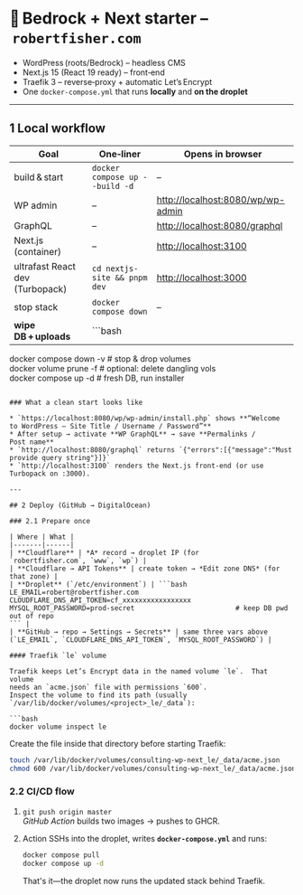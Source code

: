 # 🐳 Bedrock + Next starter – `robertfisher.com`

* WordPress (roots/Bedrock) – headless CMS  
* Next.js 15 (React 19 ready) – front‑end  
* Traefik 3 – reverse‑proxy + automatic Let’s Encrypt  
* One `docker‑compose.yml` that runs **locally** and **on the droplet**

---

## 1 Local workflow

| Goal | One‑liner | Opens in browser |
|------|-----------|------------------|
| build & start | `docker compose up --build -d` | – |
| WP admin | – | <http://localhost:8080/wp/wp-admin> |
| GraphQL | – | <http://localhost:8080/graphql> |
| Next.js (container) | – | <http://localhost:3100> |
| ultrafast React dev (Turbopack) | `cd nextjs-site && pnpm dev` | <http://localhost:3000> |
| stop stack | `docker compose down` | – |
| **wipe DB + uploads** | ```bash
docker compose down -v          # stop & drop volumes  
docker volume prune -f          # optional: delete dangling vols  
docker compose up -d            # fresh DB, run installer  
``` | runs installer again |

### What a clean start looks like

* `https://localhost:8080/wp/wp-admin/install.php` shows **“Welcome to WordPress – Site Title / Username / Password”**  
* After setup → activate **WP GraphQL** → save **Permalinks / Post name**  
* `http://localhost:8080/graphql` returns `{"errors":[{"message":"Must provide query string"}]}`  
* `http://localhost:3100` renders the Next.js front‑end (or use Turbopack on :3000).

---

## 2 Deploy (GitHub → DigitalOcean)

### 2.1 Prepare once

| Where | What |
|-------|------|
| **Cloudflare** | *A* record → droplet IP (for `robertfisher.com`, `www`, `wp`) |
| **Cloudflare → API Tokens** | create token → *Edit zone DNS* (for that zone) |
| **Droplet** (`/etc/environment`) | ```bash
LE_EMAIL=robert@robertfisher.com
CLOUDFLARE_DNS_API_TOKEN=cf_xxxxxxxxxxxxxxxxx  
MYSQL_ROOT_PASSWORD=prod-secret                         # keep DB pwd out of repo
``` |
| **GitHub → repo → Settings → Secrets** | same three vars above (`LE_EMAIL`, `CLOUDFLARE_DNS_API_TOKEN`, `MYSQL_ROOT_PASSWORD`) |

#### Traefik `le` volume

Traefik keeps Let’s Encrypt data in the named volume `le`.  That volume
needs an `acme.json` file with permissions `600`.
Inspect the volume to find its path (usually
`/var/lib/docker/volumes/<project>_le/_data`):

```bash
docker volume inspect le
```

Create the file inside that directory before starting Traefik:

```bash
touch /var/lib/docker/volumes/consulting-wp-next_le/_data/acme.json
chmod 600 /var/lib/docker/volumes/consulting-wp-next_le/_data/acme.json
```

### 2.2 CI/CD flow

1. `git push origin master`  
   *GitHub Action* builds two images → pushes to GHCR.
2. Action SSHs into the droplet, writes **`docker‑compose.yml`** and runs:

   ```bash
   docker compose pull
   docker compose up -d
   ```

   That's it—the droplet now runs the updated stack behind Traefik.
